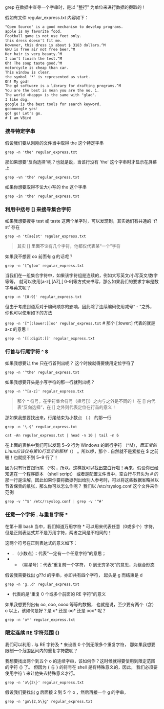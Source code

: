 
grep 在数据中查寻一个字串时，是以 "整行" 为单位来进行数据的撷取的！

假如有文件 regular_express.txt 内容如下：

```txt
"Open Source" is a good mechanism to develop programs.
apple is my favorite food.
Football game is not use feet only.
this dress doesn't fit me.
However, this dress is about $ 3183 dollars.^M
GNU is free air not free beer.^M
Her hair is very beauty.^M
I can't finish the test.^M
Oh! The soup taste good.^M
motorcycle is cheap than car.
This window is clear.
the symbol '*' is represented as start.
Oh! My god!
The gd software is a library for drafting programs.^M
You are the best is mean you are the no. 1.
The world <Happy> is the same with "glad".
I like dog.
google is the best tools for search keyword.
goooooogle yes!
go! go! Let's go.
# I am VBird

```

### 搜寻特定字串

假设我们要从刚刚的文件当中取得 the 这个特定字串

`grep -n 'the' regular_express.txt`

那如果想要“反向选择”呢？也就是说，当该行没有 'the' 这个字串时才显示在屏幕上

`grep -vn 'the' regular_express.txt`

如果你想要取得不论大小写的 the 这个字串

`grep -in 'the' regular_express.txt`

### 利用中括号 [] 来搜寻集合字符

如果我想要搜寻 test 或 taste 这两个单字时，可以发现到，其实她们有共通的 't?st' 存在

`grep -n 't[ae]st' regular_express.txt`

> 其实 [] 里面不论有几个字符，他都仅代表某“一个”字符

如果我不想要 oo 前面有 g 的话呢？

`grep -n '[^g]oo' regular_express.txt`

当我们在一组集合字符中，如果该字符组是连续的，例如大写英文/小写英文/数字等等， 就可以使用[a-z],[AZ],[
0-9]等方式来书写，那么如果我们的要求字串是数字与英文呢？

`grep -n '[0-9]' regular_express.txt`

但由于考虑到语系对于编码顺序的影响，因此除了连续编码使用减号“ - ”之外， 你也可以使用如下的方法

`grep -n '[^[:lower:]]oo' regular_express.txt` # 那个 [:lower:] 代表的就是 a-z 的意思！

`grep -n '[[:digit:]]' regular_express.txt`

### 行首与行尾字符 ^ $

如果我想要让 the 只在行首列出呢？ 这个时候就得要使用定位字符了

`grep -n '^the' regular_express.txt`

如果我想要开头是小写字符的那一行就列出呢？

`grep -n '^[a-z]' regular_express.txt`

> 那个 ^ 符号，在字符集合符号（括号[]）之内与之外是不同的！ 在 [] 内代表“反向选择”，在 [] 之外则代表定位在行首的意义！

那如果我想要找出来，行尾结束为小数点 （.） 的那一行

`grep -n '\.$' regular_express.txt`

`cat -An regular_express.txt | head -n 10 | tail -n 6`

在上面的表格中我们可以发现 5~9 行为 Windows 的断行字符 （^M$） ，而正常的 Linux 应该仅有第 10 行显示的那样 （$） 。所以啰，那个 . 自然就不是紧接在 $ 之前喔！也就捉不到 5~9 行了！


因为只有行首跟行尾 （^$），所以，这样就可以找出空白行啦！再来，假设你已经知道在一个程序脚本 （shell script） 或者是配置文件当中，空白行与开头为 # 的那一行是注解，因此如果你要将数据列出给别人参考时，可以将这些数据省略掉以节省保贵的纸张，那么你可以怎么作呢？ 我们以 /etc/rsyslog.conf 这个文件来作范例

`grep -v '^$' /etc/rsyslog.conf | grep -v '^#'`

### 任意一个字符 . 与重复字符 *

在第十章 bash 当中，我们知道万用字符 * 可以用来代表任意（0或多个）字符，但是正则表达式并不是万用字符，两者之间是不相同的！

这两个符号在正则表达式的意义如下：
- . （小数点）：代表“一定有一个任意字符”的意思；
- * （星星号）：代表“重复前一个字符， 0 到无穷多次”的意思，为组合形态

假设我需要找出 g??d 的字串，亦即共有四个字符， 起头是 g 而结束是 d 

`grep -n 'g..d' regular_express.txt`

* 代表的是“重复 0 个或多个前面的 RE 字符”的意义

如果我想要列出有 oo, ooo, oooo 等等的数据， 也就是说，至少要有两个（含） o 以上，该如何是好？是 o* 还是 oo* 还是 ooo* 呢？

`grep -n 'o*' regular_express.txt`


### 限定连续 RE 字符范围 {}
我们可以利用 . 与 RE 字符及 * 来设置 0 个到无限多个重复字符， 那如果我想要限制一个范围区间内的重复字符数呢？

我想要找出两个到五个 o 的连续字串，该如何作？这时候就得要使用到限定范围的字符 {} 了。 但因为 { 与 } 的符号在 shell 是有特殊意义的，因此， 我们必须要使用字符 \ 来让他失去特殊意义才行。

`grep -n 'o\{2\}' regular_express.txt`

假设我们要找出 g 后面接 2 到 5 个 o ，然后再接一个 g 的字串，

`grep -n 'go\{2,5\}g' regular_express.txt`